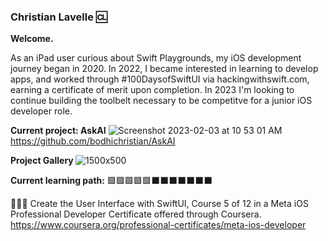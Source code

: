### Christian Lavelle 🆑

<b>Welcome.</b>


As an iPad user curious about Swift Playgrounds, my iOS development journey began in 2020. In 2022, I became interested in learning to develop apps, and worked through #100DaysofSwiftUI via hackingwithswift.com, earning a certificate of merit upon completion. In 2023 I'm looking to continue building the toolbelt necessary to be competitve for a junior iOS developer role.

<b>Current project: AskAI</b>
![Screenshot 2023-02-03 at 10 53 01 AM](https://user-images.githubusercontent.com/110639779/216647602-5df2b8de-9683-430a-aaca-74dfbb25879b.png)
https://github.com/bodhichristian/AskAI

<b>Project Gallery </b>
![1500x500](https://user-images.githubusercontent.com/110639779/212133514-741c5a13-60f2-4e57-bcff-9439ed9d2b25.jpeg)

<b>Current learning path:</b>
🟩🟩🟩🟩🟩⬛️⬛️⬛️⬛️⬛️⬛️⬛️


👨🏻‍💻 Create the User Interface with SwiftUI, Course 5 of 12 in a Meta iOS Professional Developer Certificate offered through Coursera.
https://www.coursera.org/professional-certificates/meta-ios-developer
